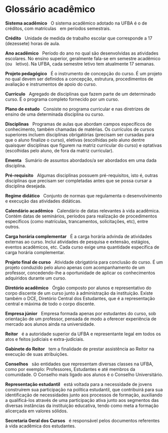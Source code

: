 Glossário acadêmico
===================

**Sistema acadêmico**
    O sistema acadêmico adotado na UFBA é o de créditos, com matrículas
    em períodos semestrais.
    
**Crédito**
    Unidade de medida de trabalho escolar que corresponde a 17
    (dezessete) horas de aula.
    
**Ano acadêmico**
    Período do ano no qual são desenvolvidas as atividades escolares. No
    ensino superior, geralmente fala-se em semestre acadêmico (ou
    letivo). Na UFBA, cada semestre letivo tem atualmente 17 semanas.
    
**Projeto pedagógico**
    É o instrumento de concepção do curso. É um projeto no qual devem
    ser definidos a concepção, estrutura, procedimentos de avaliação e
    instrumentos de apoio do curso.
    
**Currículo**
    Agregado de disciplinas que fazem parte de um determinado curso. É o
    programa completo fornecido por um curso.
    
**Plano de estudo**
    Consiste no programa curricular e nas diretrizes de ensino de uma
    determinada disciplina ou curso.
    
**Disciplinas**
    Programas de aulas que abordam campos específicos de conhecimento,
    também chamadas de matérias. Os currículos de cursos superiores
    incluem disciplinas obrigatórias (precisam ser cursadas para que o
    aluno finalize o curso), eletivas (escolhidas pelo aluno dentre
    quaisquer disciplinas que figurem na matriz curricular do curso) e
    optativas (escolhidas pelo aluno, de fora da matriz curricular).
    
**Ementa**
    Sumário de assuntos abordados/a ser abordados em uma dada
    disciplina.
    
**Pré-requisito**
    Algumas disciplinas possuem pré-requisitos, isto é, outras
    disciplinas que precisam ser completadas antes que se possa cursar a
    disciplina desejada.
    
**Regime didático**
    Conjunto de normas que regulamenta o desenvolvimento e execução das
    atividades didáticas.
    
**Calendário acadêmico**
    Calendário de datas relevantes à vida acadêmica. Contém datas de
    seminários, períodos para realização de procedimentos específicos
    (como matrículas, trancamentos, solicitações, etc), entre outros.
    
**Carga horária complementar**
    É a carga horária advinda de atividades externas ao curso. Inclui
    atividades de pesquisa e extensão, estágios, eventos acadêmicos,
    etc. Cada curso exige uma quantidade específica de carga horária
    complementar.
    
**Projeto final de curso**
    Atividade obrigatória para conclusão do curso. É um projeto
    conduzido pelo aluno apenas com acompanhamento de um professor,
    concedendo-lhe a oportunidade de aplicar os conhecimentos adquiridos
    durante um curso.
    
**Diretório acadêmico**
    Órgão composto por alunos e representativo do corpo discente de um
    curso junto à administração da instituição. Existe também o DCE,
    Diretório Central dos Estudantes, que é a representação central e
    máxima de todo o corpo discente.
    
**Empresa júnior**
    Empresa formada apenas por estudantes do curso, sob orientação de um
    professor, pensada de modo a oferecer experiência de mercado aos
    alunos ainda na universidade.
    
**Reitor**
    é a autoridade superior da UFBA e representante legal em todos os
    atos e feitos judiciais e extra-judiciais.
    
**Gabinete do Reitor**
    tem a finalidade de prestar assistência ao Reitor na execução de
    suas atribuições.
    
**Conselhos**
    são entidades que representam diversas classes na UFBA, como por
    exemplo: Professores, Estudantes e até membros da comunidade. O
    Conselho mais ligado aos alunos é o Conselho Universitário.
    
**Representação estudantil**
    está voltada para a necessidade de jovens construírem sua
    participação na política estudantil, que contribuirá para sua
    identificação de necessidades junto aos processos de formação,
    auxiliando a qualificá-los através de uma participação ativa junto
    aos segmentos das diversas instâncias da instituição educativa,
    tendo como meta a formação alicerçada em valores sólidos.
    
**Secretaria Geral dos Cursos**
    é responsável pelos documentos referentes à vida acadêmica dos
    estudantes.


